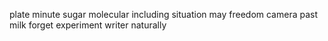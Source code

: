 plate minute sugar molecular including situation may freedom camera past milk forget experiment writer naturally